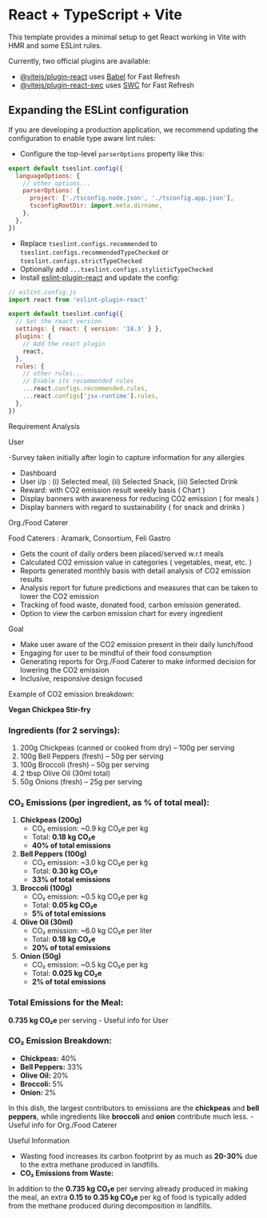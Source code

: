 
# React + TypeScript + Vite

This template provides a minimal setup to get React working in Vite with HMR and some ESLint rules.

Currently, two official plugins are available:

- [@vitejs/plugin-react](https://github.com/vitejs/vite-plugin-react/blob/main/packages/plugin-react/README.md) uses [Babel](https://babeljs.io/) for Fast Refresh
- [@vitejs/plugin-react-swc](https://github.com/vitejs/vite-plugin-react-swc) uses [SWC](https://swc.rs/) for Fast Refresh

## Expanding the ESLint configuration

If you are developing a production application, we recommend updating the configuration to enable type aware lint rules:

- Configure the top-level `parserOptions` property like this:

```js
export default tseslint.config({
  languageOptions: {
    // other options...
    parserOptions: {
      project: ['./tsconfig.node.json', './tsconfig.app.json'],
      tsconfigRootDir: import.meta.dirname,
    },
  },
})
```

- Replace `tseslint.configs.recommended` to `tseslint.configs.recommendedTypeChecked` or `tseslint.configs.strictTypeChecked`
- Optionally add `...tseslint.configs.stylisticTypeChecked`
- Install [eslint-plugin-react](https://github.com/jsx-eslint/eslint-plugin-react) and update the config:

```js
// eslint.config.js
import react from 'eslint-plugin-react'

export default tseslint.config({
  // Set the react version
  settings: { react: { version: '18.3' } },
  plugins: {
    // Add the react plugin
    react,
  },
  rules: {
    // other rules...
    // Enable its recommended rules
    ...react.configs.recommended.rules,
    ...react.configs['jsx-runtime'].rules,
  },
})
```


Requirement Analysis

User 

-Survey taken initially after login to capture information for any allergies
- Dashboard
- User i/p : (i) Selected meal, (ii) Selected Snack, (iii) Selected Drink
- Reward:  with CO2 emission result weekly basis ( Chart )
- Display banners with awareness for reducing CO2 emission ( for meals )
- Display banners with regard to  sustainability ( for snack and drinks )

Org./Food Caterer

Food Caterers : Aramark, Consortium, Feli Gastro

- Gets the count of daily orders been placed/served w.r.t meals
- Calculated CO2 emission value in categories ( vegetables, meat, etc. )
- Reports generated monthly basis with detail analysis of CO2 emission results
- Analysis report for future predictions and measures that can be taken to lower the CO2 emission
- Tracking of food waste, donated food, carbon emission generated.
- Option to view the carbon emission chart for every ingredient

Goal

- Make user aware of the CO2 emission present in their daily lunch/food
- Engaging for user to be mindful of their food consumption
- Generating reports for Org./Food Caterer to make informed decision for lowering the CO2 emission
- Inclusive, responsive design focused

Example of CO2 emission breakdown:

**Vegan Chickpea Stir-fry**

### **Ingredients (for 2 servings):**

1. 200g Chickpeas (canned or cooked from dry) – 100g per serving
2. 100g Bell Peppers (fresh) – 50g per serving
3. 100g Broccoli (fresh) – 50g per serving
4. 2 tbsp Olive Oil (30ml total)
5. 50g Onions (fresh) – 25g per serving

### **CO₂ Emissions (per ingredient, as % of total meal):**

1. **Chickpeas (200g)**
    - CO₂ emission: ~0.9 kg CO₂e per kg
    - Total: **0.18 kg CO₂e**
    - **40% of total emissions**
2. **Bell Peppers (100g)**
    - CO₂ emission: ~3.0 kg CO₂e per kg
    - Total: **0.30 kg CO₂e**
    - **33% of total emissions**
3. **Broccoli (100g)**
    - CO₂ emission: ~0.5 kg CO₂e per kg
    - Total: **0.05 kg CO₂e**
    - **5% of total emissions**
4. **Olive Oil (30ml)**
    - CO₂ emission: ~6.0 kg CO₂e per liter
    - Total: **0.18 kg CO₂e**
    - **20% of total emissions**
5. **Onion (50g)**
    - CO₂ emission: ~0.5 kg CO₂e per kg
    - Total: **0.025 kg CO₂e**
    - **2% of total emissions**


### **Total Emissions for the Meal**:

**0.735 kg CO₂e** per serving - Useful info for User 

### **CO₂ Emission Breakdown:**

- **Chickpeas:** 40%
- **Bell Peppers:** 33%
- **Olive Oil:** 20%
- **Broccoli:** 5%
- **Onion:** 2%

In this dish, the largest contributors to emissions are the **chickpeas** and **bell peppers**, while ingredients like **broccoli** and **onion** contribute much less. - Useful info for Org./Food Caterer

Useful Information

- Wasting food increases its carbon footprint by as much as **20-30%** due to the extra methane produced in landfills.
- **CO₂ Emissions from Waste:**

In addition to the **0.735 kg CO₂e** per serving already produced in making the meal, an extra **0.15    to 0.35 kg CO₂e** per kg of food is typically added from the methane produced during decomposition in landfills.


